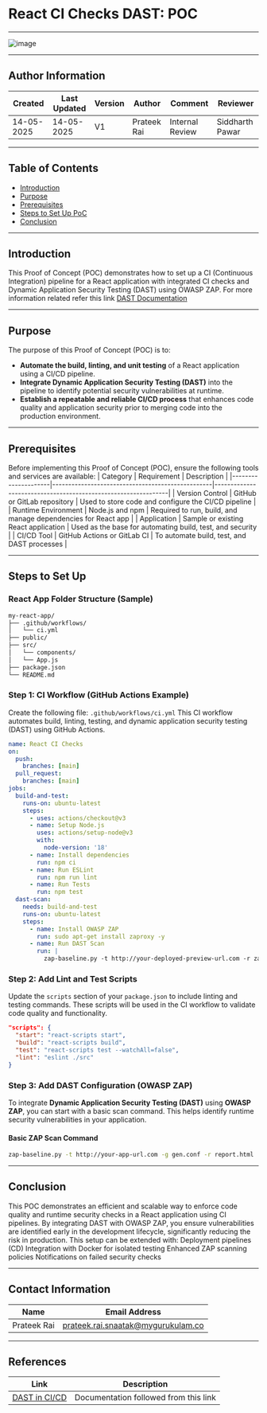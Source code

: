 # React CI Checks DAST: POC

---

![image](https://github.com/user-attachments/assets/fabe8487-d70c-4dba-b9d6-ddcc1139b444)

---

## Author Information 
| Created     | Last Updated | Version | Author       | Comment         | Reviewer         |
|-------------|--------------|---------|--------------|------------------|------------------|
| 14-05-2025  | 14-05-2025   | V1    | Prateek Rai  | Internal Review  | Siddharth Pawar  |

---

## Table of Contents
- [Introduction](#introduction)
- [Purpose](#purpose)
- [Prerequisites](#prerequisites)
- [Steps to Set Up PoC](#steps-to-set-up)
- [Conclusion](#conclusion)

---

## Introduction
This Proof of Concept (POC) demonstrates how to set up a CI (Continuous Integration) pipeline for a React application with integrated CI checks and Dynamic Application Security Testing (DAST) using OWASP ZAP.
For more information related refer this link [DAST Documentation](https://github.com/snaatak-Downtime-Crew/Documentation/blob/SCRUMS-154-Prateek/application-ci/checks/react/dast/documentation/README.md#popular-dast-tools) 

---
## Purpose
The purpose of this Proof of Concept (POC) is to:
- **Automate the build, linting, and unit testing** of a React application using a CI/CD pipeline.
- **Integrate Dynamic Application Security Testing (DAST)** into the pipeline to identify potential security vulnerabilities at runtime.
- **Establish a repeatable and reliable CI/CD process** that enhances code quality and application security prior to merging code into the production environment.

---
## Prerequisites
Before implementing this Proof of Concept (POC), ensure the following tools and services are available:
| Category            | Requirement                                      | Description                                                   |
|---------------------|--------------------------------------------------|---------------------------------------------------------------|
| Version Control      | GitHub or GitLab repository                     | Used to store code and configure the CI/CD pipeline           |
| Runtime Environment  | Node.js and npm                                  | Required to run, build, and manage dependencies for React app |
| Application          | Sample or existing React application            | Used as the base for automating build, test, and security     |
| CI/CD Tool           | GitHub Actions or GitLab CI                     | To automate build, test, and DAST processes                   |

---
## Steps to Set Up 
### React App Folder Structure (Sample)
```bash
my-react-app/
├── .github/workflows/
│   └── ci.yml
├── public/
├── src/
│   └── components/
│   └── App.js
├── package.json
└── README.md
```
### Step 1: CI Workflow (GitHub Actions Example)
Create the following file: `.github/workflows/ci.yml`
This CI workflow automates build, linting, testing, and dynamic application security testing (DAST) using GitHub Actions.
```yaml
name: React CI Checks
on:
  push:
    branches: [main]
  pull_request:
    branches: [main]
jobs:
  build-and-test:
    runs-on: ubuntu-latest
    steps:
      - uses: actions/checkout@v3
      - name: Setup Node.js
        uses: actions/setup-node@v3
        with:
          node-version: '18'
      - name: Install dependencies
        run: npm ci
      - name: Run ESLint
        run: npm run lint
      - name: Run Tests
        run: npm test
  dast-scan:
    needs: build-and-test
    runs-on: ubuntu-latest
    steps:
      - name: Install OWASP ZAP
        run: sudo apt-get install zaproxy -y
      - name: Run DAST Scan
        run: |
          zap-baseline.py -t http://your-deployed-preview-url.com -r zap-report.html
 ```
### Step 2: Add Lint and Test Scripts
Update the `scripts` section of your `package.json` to include linting and testing commands. These scripts will be used in the CI workflow to validate code quality and functionality.
```json
"scripts": {
  "start": "react-scripts start",
  "build": "react-scripts build",
  "test": "react-scripts test --watchAll=false",
  "lint": "eslint ./src"
}
```
### Step 3: Add DAST Configuration (OWASP ZAP)
To integrate **Dynamic Application Security Testing (DAST)** using **OWASP ZAP**, you can start with a basic scan command. This helps identify runtime security vulnerabilities in your application.
#### Basic ZAP Scan Command
```bash
zap-baseline.py -t http://your-app-url.com -g gen.conf -r report.html
```
---

## Conclusion
This POC demonstrates an efficient and scalable way to enforce code quality and runtime security checks in a React application using CI pipelines. By integrating DAST with OWASP ZAP, you ensure vulnerabilities are identified early in the development lifecycle, significantly reducing the risk in production.
This setup can be extended with:
Deployment pipelines (CD)
Integration with Docker for isolated testing
Enhanced ZAP scanning policies
Notifications on failed security checks

---

## Contact Information
| Name       | Email Address                |
|------------|------------------------------|
| Prateek Rai  | prateek.rai.snaatak@mygurukulam.co|

---

## References
| **Link** | **Description** |
|------------------------------------------------------|------------------|
| [DAST in CI/CD](https://circleci.com/blog/dynamic-application-security-testing-dast/)| Documentation followed from this link      |
